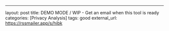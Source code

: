 ---
layout: post
title: DEMO MODE / WIP - Get an email when this tool is ready
categories: [Privacy Analysis]
tags: good
external_url: https://rssmailer.app/s/hibk
